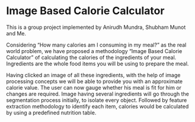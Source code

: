 # Image Based Calorie Calculator
This is a group project implemented by Anirudh Mundra, Shubham Munot and Me.

Considering “How many calories am I consuming in my meal?” as the real world
problem, we have proposed a methodology “Image Based Calorie Calculator” of calculating
the calories of the ingredients of your meal. Ingredients are the whole food items you will be
using to prepare the meal.

Having clicked an image of all these ingredients, with the help of image processing concepts
we will be able to provide you with an approximate calorie value. The user can now gauge
whether his meal is fit for him or changes are required. Image having several ingredients will
go through the segmentation process initially, to isolate every object. Followed by feature
extraction methodology to identify each item, calories would be calculated by using a
predefined nutrition table.
